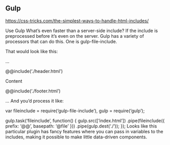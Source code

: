## Gulp

https://css-tricks.com/the-simplest-ways-to-handle-html-includes/

Use Gulp What’s even faster than a server-side include? If the include is preprocessed before it’s even on the server. Gulp has a variety of processors that can do this. One is gulp-file-include.

That would look like this:

…

@<span class="citation" data-cites="include">@include</span>(‘./header.html’)

Content

@<span class="citation" data-cites="include">@include</span>(‘./footer.html’)

… And you’d process it like:

var fileinclude = require(‘gulp-file-include’), gulp = require(‘gulp’);

gulp.task(‘fileinclude’, function() { gulp.src(\[‘index.html’\]) .pipe(fileinclude({ prefix: ‘@@’, basepath: ‘<span class="citation" data-cites="file">@file</span>’ })) .pipe(gulp.dest(‘./’)); }); Looks like this particular plugin has fancy features where you can pass in variables to the includes, making it possible to make little data-driven components.
